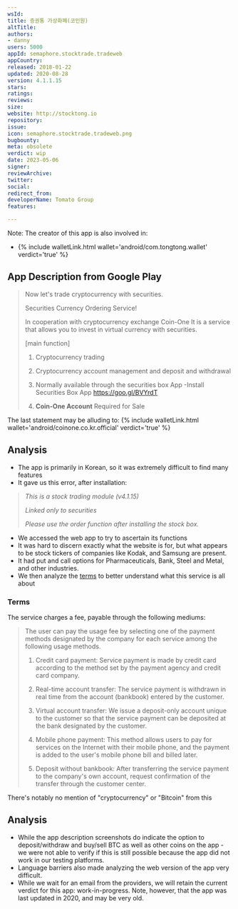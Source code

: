 ```yaml
---
wsId: 
title: 증권통 가상화폐(코인원)
altTitle: 
authors:
- danny
users: 5000
appId: semaphore.stocktrade.tradeweb
appCountry: 
released: 2018-01-22
updated: 2020-08-28
version: 4.1.1.15
stars: 
ratings: 
reviews: 
size: 
website: http://stocktong.io
repository: 
issue: 
icon: semaphore.stocktrade.tradeweb.png
bugbounty: 
meta: obsolete
verdict: wip
date: 2023-05-06
signer: 
reviewArchive: 
twitter: 
social: 
redirect_from: 
developerName: Tomato Group
features: 

---
```


Note: The creator of this app is also involved in:

- {% include walletLink.html wallet='android/com.tongtong.wallet' verdict='true' %}

## App Description from Google Play 

> Now let's trade cryptocurrency with securities.
>
> Securities Currency Ordering Service!
>
> In cooperation with cryptocurrency exchange Coin-One
It is a service that allows you to invest in virtual currency with securities.
>
> [main function]
> 1. Cryptocurrency trading
> 2. Cryptocurrency account management and deposit and withdrawal
>
> 1. Normally available through the securities box App
> -Install Securities Box App https://goo.gl/BVYrdT
> 2. **Coin-One Account** Required for Sale

The last statement may be alluding to: {% include walletLink.html wallet='android/coinone.co.kr.official' verdict='true' %}

## Analysis 

- The app is primarily in Korean, so it was extremely difficult to find many features 
- It gave us this error, after installation: 
> *This is a stock trading module (v4.1.15)*
>
> *Linked only to securities*
>
> *Please use the order function after installing the stock box.*

- We accessed the web app to try to ascertain its functions
- It was hard to discern exactly what the website is for, but what appears to be stock tickers of companies like Kodak, and Samsung are present. 
- It had put and call options for Pharmaceuticals, Bank, Steel and Metal, and other industries.
- We then analyze the [terms](https://stocktong.co.kr/Web/Policy/PrivatePolicy.aspx?p=1) to better understand what this service is all about

### Terms 

The service charges a fee, payable through the following mediums:

> The user can pay the usage fee by selecting one of the payment methods designated by the company for each service among the following usage methods.
>
> 1) Credit card payment: Service payment is made by credit card according to the method set by the payment agency and credit card company.
>
> 2) Real-time account transfer: The service payment is withdrawn in real time from the account (bankbook) entered by the customer.
>
> 3) Virtual account transfer: We issue a deposit-only account unique to the customer so that the service payment can be deposited at the bank designated by the customer.
>
> 4) Mobile phone payment: This method allows users to pay for services on the Internet with their mobile phone, and the payment is added to the user's mobile phone bill and billed later.
>
> 5) Deposit without bankbook: After transferring the service payment to the company's own account, request confirmation of the transfer through the customer center.

There's notably no mention of "cryptocurrency" or "Bitcoin" from this

## Analysis 

- While the app description screenshots do indicate the option to deposit/withdraw and buy/sell BTC as well as other coins on the app - we were not able to verify if this is still possible because the app did not work in our testing platforms. 
- Language barriers also made analyzing the web version of the app very difficult. 
- While we wait for an email from the providers, we will retain the current verdict for this app: work-in-progress. Note, however, that the app was last updated in 2020, and may be very old. 